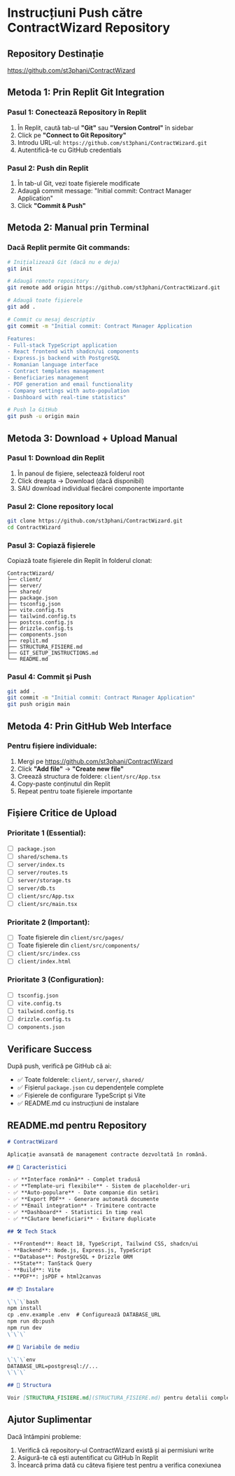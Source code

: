 # Instrucțiuni Push către ContractWizard Repository

## Repository Destinație
https://github.com/st3phani/ContractWizard

## Metoda 1: Prin Replit Git Integration

### Pasul 1: Conectează Repository în Replit
1. În Replit, caută tab-ul **"Git"** sau **"Version Control"** în sidebar
2. Click pe **"Connect to Git Repository"** 
3. Introdu URL-ul: `https://github.com/st3phani/ContractWizard.git`
4. Autentifică-te cu GitHub credentials

### Pasul 2: Push din Replit
1. În tab-ul Git, vezi toate fișierele modificate
2. Adaugă commit message: "Initial commit: Contract Manager Application"
3. Click **"Commit & Push"**

## Metoda 2: Manual prin Terminal

### Dacă Replit permite Git commands:
```bash
# Inițializează Git (dacă nu e deja)
git init

# Adaugă remote repository
git remote add origin https://github.com/st3phani/ContractWizard.git

# Adaugă toate fișierele
git add .

# Commit cu mesaj descriptiv
git commit -m "Initial commit: Contract Manager Application

Features:
- Full-stack TypeScript application
- React frontend with shadcn/ui components
- Express.js backend with PostgreSQL
- Romanian language interface
- Contract templates management
- Beneficiaries management
- PDF generation and email functionality
- Company settings with auto-population
- Dashboard with real-time statistics"

# Push la GitHub
git push -u origin main
```

## Metoda 3: Download + Upload Manual

### Pasul 1: Download din Replit
1. În panoul de fișiere, selectează folderul root
2. Click dreapta → Download (dacă disponibil)
3. SAU download individual fiecărei componente importante

### Pasul 2: Clone repository local
```bash
git clone https://github.com/st3phani/ContractWizard.git
cd ContractWizard
```

### Pasul 3: Copiază fișierele
Copiază toate fișierele din Replit în folderul clonat:
```
ContractWizard/
├── client/
├── server/
├── shared/
├── package.json
├── tsconfig.json
├── vite.config.ts
├── tailwind.config.ts
├── postcss.config.js
├── drizzle.config.ts
├── components.json
├── replit.md
├── STRUCTURA_FISIERE.md
├── GIT_SETUP_INSTRUCTIONS.md
└── README.md
```

### Pasul 4: Commit și Push
```bash
git add .
git commit -m "Initial commit: Contract Manager Application"
git push origin main
```

## Metoda 4: Prin GitHub Web Interface

### Pentru fișiere individuale:
1. Mergi pe https://github.com/st3phani/ContractWizard
2. Click **"Add file"** → **"Create new file"**
3. Creează structura de foldere: `client/src/App.tsx`
4. Copy-paste conținutul din Replit
5. Repeat pentru toate fișierele importante

## Fișiere Critice de Upload

### Prioritate 1 (Essential):
- [ ] `package.json`
- [ ] `shared/schema.ts`
- [ ] `server/index.ts`
- [ ] `server/routes.ts`
- [ ] `server/storage.ts`
- [ ] `server/db.ts`
- [ ] `client/src/App.tsx`
- [ ] `client/src/main.tsx`

### Prioritate 2 (Important):
- [ ] Toate fișierele din `client/src/pages/`
- [ ] Toate fișierele din `client/src/components/`
- [ ] `client/src/index.css`
- [ ] `client/index.html`

### Prioritate 3 (Configuration):
- [ ] `tsconfig.json`
- [ ] `vite.config.ts`
- [ ] `tailwind.config.ts`
- [ ] `drizzle.config.ts`
- [ ] `components.json`

## Verificare Success
După push, verifică pe GitHub că ai:
- ✅ Toate folderele: `client/`, `server/`, `shared/`
- ✅ Fișierul `package.json` cu dependențele complete
- ✅ Fișierele de configurare TypeScript și Vite
- ✅ README.md cu instrucțiuni de instalare

## README.md pentru Repository
```markdown
# ContractWizard

Aplicație avansată de management contracte dezvoltată în română.

## 🚀 Caracteristici

- ✅ **Interface română** - Complet tradusă
- ✅ **Template-uri flexibile** - Sistem de placeholder-uri
- ✅ **Auto-populare** - Date companie din setări
- ✅ **Export PDF** - Generare automată documente
- ✅ **Email integration** - Trimitere contracte
- ✅ **Dashboard** - Statistici în timp real
- ✅ **Căutare beneficiari** - Evitare duplicate

## 🛠️ Tech Stack

- **Frontend**: React 18, TypeScript, Tailwind CSS, shadcn/ui
- **Backend**: Node.js, Express.js, TypeScript
- **Database**: PostgreSQL + Drizzle ORM
- **State**: TanStack Query
- **Build**: Vite
- **PDF**: jsPDF + html2canvas

## 📦 Instalare

\`\`\`bash
npm install
cp .env.example .env  # Configurează DATABASE_URL
npm run db:push
npm run dev
\`\`\`

## 🔧 Variabile de mediu

\`\`\`env
DATABASE_URL=postgresql://...
\`\`\`

## 📁 Structura

Voir [STRUCTURA_FISIERE.md](STRUCTURA_FISIERE.md) pentru detalii complete.
```

## Ajutor Suplimentar
Dacă întâmpini probleme:
1. Verifică că repository-ul ContractWizard există și ai permisiuni write
2. Asigură-te că ești autentificat cu GitHub în Replit
3. Încearcă prima dată cu câteva fișiere test pentru a verifica conexiunea
```